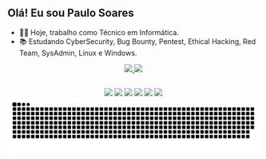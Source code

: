 ## Olá! Eu sou Paulo Soares

- 👨‍💻 Hoje, trabalho como Técnico em Informática.
- 📚 Estudando CyberSecurity, Bug Bounty, Pentest, Ethical Hacking, Red Team, SysAdmin, Linux e Windows.



<div align="center">
  <!-- https://github.com/anuraghazra/github-readme-stats/blob/master/docs/readme_pt-BR.md -->
  <a href="https://github.com/soarespaullo">
  <img height="180em" src="https://github-readme-stats.vercel.app/api?username=soarespaullo&show_icons=true&theme=dracula"/>
  <img height="180em" src="https://github-readme-stats.vercel.app/api/top-langs/?username=soarespaullo&layout=compact&langs_count=5&theme=dracula"/>
</div>
  
   ##
 
<div align="center" > 
  <a href="https://www.youtube.com/psinformatica" target="_blank"><img src="https://img.shields.io/badge/YouTube-FF0000?style=for-the-badge&logo=youtube&logoColor=white"></a>
 <a href="http://t.me/k4k4rot0" target="_blank"><img src="https://img.shields.io/badge/Telegram-0088cc?style=for-the-badge&logo=Telegram&logoColor=white"></a> 
  <a href = "mailto:soarespaullo@proton.me"><img src="https://img.shields.io/badge/-Protonmail-%23333?style=for-the-badge&logo=Protonmail&logoColor=white"></a>
  <a href="https://www.linkedin.com/in/soarespaullo/" target="_blank"><img src="https://img.shields.io/badge/-LinkedIn-%230077B5?style=for-the-badge&logo=linkedin&logoColor=white"></a>
   <a href="https://mastodon.social/@soarespaullo/" target="_blank"><img src="https://img.shields.io/badge/-Mastodon-%232B90D9?style=for-the-badge&logo=Mastodon&logoColor=white"></a>
  <a href="https://github.com/soarespaullo/dotfiles" target="_blank"><img src="https://img.shields.io/badge/-Arc%20Linux-1793D1?style=for-the-badge&logo=Arch-Linux&logoColor=white"></a>

 <picture>
  <source media="(prefers-color-scheme: dark)" srcset="https://raw.githubusercontent.com/soarespaullo/soarespaullo/output/github-contribution-grid-snake-dark.svg">
  <source media="(prefers-color-scheme: light)" srcset="https://raw.githubusercontent.com/soarespaullo/soarespaullo/output/github-contribution-grid-snake.svg">
  <img alt="github contribution grid snake animation" src="https://raw.githubusercontent.com/soarespaullo/soarespaullo/output/github-contribution-grid-snake.svg">
</picture>
                     
</div>
